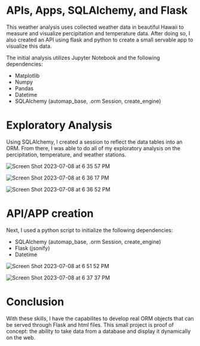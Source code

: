 # APIs, Apps, SQLAlchemy, and Flask
This weather analysis uses collected weather data in beautiful Hawaii to measure and visualize percipitation and temperature data. After doing so, I also created an API using flask and python to create a small servable app to visualize this data.

The initial analysis utilizes Jupyter Notebook and the following dependencies:
- Matplotlib
- Numpy
- Pandas
- Datetime
- SQLAlchemy (automap_base, .orm Session, create_engine)

# Exploratory Analysis
Using SQLAlchemy, I created a session to reflect the data tables into an ORM. From there, I was able to do all of my exploratory analysis on the percipitation, temperature, and weather stations. 

![Screen Shot 2023-07-08 at 6 35 57 PM](https://github.com/Phil-Mart/sqlalchemy/assets/120279988/985ce438-9d69-457e-ae57-67bc82178248)

![Screen Shot 2023-07-08 at 6 36 17 PM](https://github.com/Phil-Mart/sqlalchemy/assets/120279988/4e27df99-7db5-408b-b0b5-aa7bce9917be)

![Screen Shot 2023-07-08 at 6 36 52 PM](https://github.com/Phil-Mart/sqlalchemy/assets/120279988/0396f410-7125-4477-8b75-a22677adb145)



# API/APP creation
Next, I used a python script to initialize the following dependencies:
- SQLAlchemy (automap_base, .orm Session, create_engine)
- Flask (jsonify)
- Datetime

 
![Screen Shot 2023-07-08 at 6 51 52 PM](https://github.com/Phil-Mart/sqlalchemy/assets/120279988/d48456c4-3c58-40fe-bbb7-5f8d28a6f53c)

![Screen Shot 2023-07-08 at 6 37 37 PM](https://github.com/Phil-Mart/sqlalchemy/assets/120279988/dfd947be-3181-47ab-b4cd-9c07e2b279ce)


# Conclusion
With these skills, I have the capabilites to develop real ORM objects that can be served through Flask and html files. This small project is proof of concept: the ability to take data from a database and display it dynamically on the web. 
